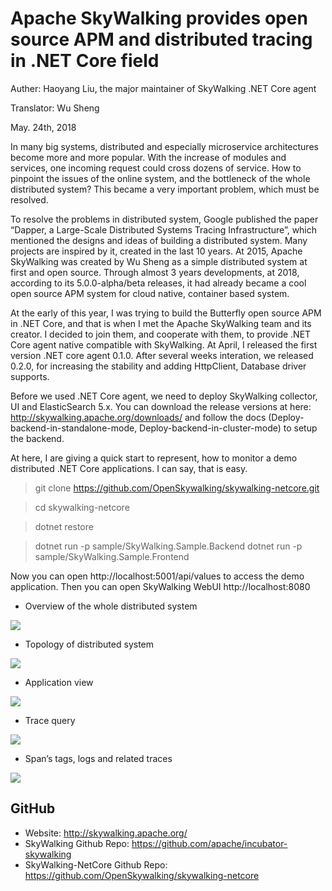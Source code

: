 # Apache SkyWalking provides open source APM and distributed tracing in .NET Core field

Auther: Haoyang Liu, the major maintainer of SkyWalking .NET Core agent

Translator: Wu Sheng

May. 24th, 2018

In many big systems, distributed and especially microservice architectures become more and more popular. With the increase of modules and services, one incoming request could cross dozens of service. How to pinpoint the issues of the online system, and the bottleneck of the whole distributed system? This became a very important problem, which must be resolved.

To resolve the problems in distributed system, Google published the paper “Dapper, a Large-Scale Distributed Systems Tracing Infrastructure”, which mentioned the designs and ideas of building a distributed system. Many projects are inspired by it, created in the last 10 years. At 2015, Apache SkyWalking was created by Wu Sheng as a simple distributed system at first and open source. Through almost 3 years developments, at 2018, according to its 5.0.0-alpha/beta releases, it had already became a cool open source APM system for cloud native, container based system.

At the early of this year, I was trying to build the Butterfly open source APM in .NET Core, and that is when I met the Apache SkyWalking team and its creator. I decided to join them, and cooperate with them, to provide .NET Core agent native compatible with SkyWalking. At April, I released the first version .NET core agent 0.1.0. After several weeks interation, we released 0.2.0, for increasing the stability and adding HttpClient, Database driver supports.

Before we used .NET Core agent, we need to deploy SkyWalking collector, UI and ElasticSearch 5.x. You can download the release versions at here: http://skywalking.apache.org/downloads/ and follow the docs (Deploy-backend-in-standalone-mode, Deploy-backend-in-cluster-mode) to setup the backend.

At here, I are giving a quick start to represent, how to monitor a demo distributed .NET Core applications. I can say, that is easy.

> git clone https://github.com/OpenSkywalking/skywalking-netcore.git

> cd skywalking-netcore

> dotnet restore

> dotnet run -p sample/SkyWalking.Sample.Backend
> dotnet run -p sample/SkyWalking.Sample.Frontend

Now you can open http://localhost:5001/api/values to access the demo application. Then you can open SkyWalking WebUI http://localhost:8080

- Overview of the whole distributed system
<img src="https://cdn-images-1.medium.com/max/1600/1*sZY-9RaSz40sAHLkhwSV5g.png"/>

- Topology of distributed system
<img src="https://cdn-images-1.medium.com/max/1600/1*mMEGHg12fziDdeoa4r9CrA.png"/>

- Application view
<img src="https://cdn-images-1.medium.com/max/1600/1*uxBlfP6Byvf8xpRpG-qRZw.png"/>

- Trace query
<img src="https://cdn-images-1.medium.com/max/1600/1*bj8bdC7LscCD4tmcs8c_gg.png"/>

- Span’s tags, logs and related traces
<img src="https://cdn-images-1.medium.com/max/1600/1*bj8bdC7LscCD4tmcs8c_gg.png"/>


## GitHub

- Website: http://skywalking.apache.org/
- SkyWalking Github Repo: https://github.com/apache/incubator-skywalking
- SkyWalking-NetCore Github Repo: https://github.com/OpenSkywalking/skywalking-netcore
